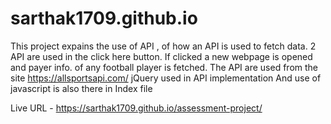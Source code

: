 # sarthak1709.github.io
This project expains the use of API , of how an API is used to fetch data. 2 API are used in the click here button. If clicked a new webpage is opened and payer info. of any football player is fetched.
The API are used from the site https://allsportsapi.com/
jQuery used in API implementation
And use of javascript is also there in Index file

Live URL - https://sarthak1709.github.io/assessment-project/
